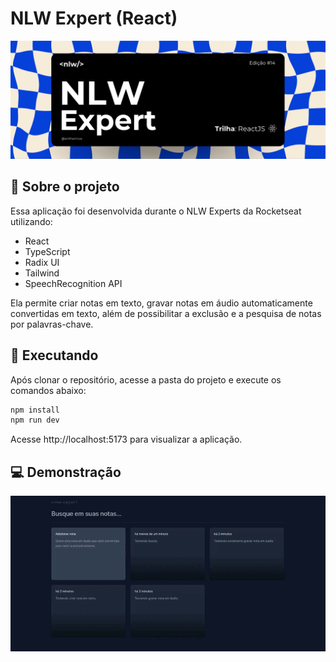 # NLW Expert (React)

![Capa](./.github/logo.png)

## :rocket: Sobre o projeto

Essa aplicação foi desenvolvida durante o NLW Experts da Rocketseat utilizando:

- React
- TypeScript
- Radix UI
- Tailwind
- SpeechRecognition API

Ela permite criar notas em texto, gravar notas em áudio automaticamente convertidas em texto, além de possibilitar a exclusão e a pesquisa de notas por palavras-chave.

## :running: Executando

Após clonar o repositório, acesse a pasta do projeto e execute os comandos abaixo:

```sh
npm install
npm run dev
```

Acesse http://localhost:5173 para visualizar a aplicação.

## :computer: Demonstração

![Demonstração Web](./.github/demo-web.gif)
